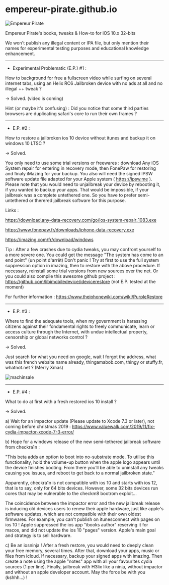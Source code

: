 # empereur-pirate.github.io

![Empereur Pirate](https://4.bp.blogspot.com/-_tgdYJb1rQs/XYCtHKVplLI/AAAAAAAAAFY/a9eQw_Qr7akqXA6L2cp3yQKBm3tWnXyGwCK4BGAYYCw/s1280/%25C3%25A9ditions-empereur.pirate.png)

Empereur Pirate's books, tweaks &amp; How-to for iOS 10.x 32-bits

We won't publish any illegal content or IPA file, but only mention their names for experimental testing purposes and educational knowledge enhancement.

__________________________________________________________________________________________________________________________________________

- Experimental Problematic (E.P.) #1 :

How to background for free a fullscreen video while surfing on several internet tabs, using an Helix RC6 Jailbroken device with no ads at all and no illegal ++ tweak ?

-> Solved. (video is coming)

Hint (or maybe it's confusing) : Did you notice that some third parties browsers are duplicating safari's core to run their own frames ?

__________________________________________________________________________________________________________________________________________

- E.P. #2 : 

How to restore a jailbroken ios 10 device without itunes and backup it on windows 10 LTSC ?

-> Solved.

You only need to use some trial versions or freewares : download Any iOS System repair for entering in recovery mode, then FonePaw for restoring and finaly iMazing for your backup. You also will need the signed IPSW software update file adapted for your Apple system ( https://ipsw.me ). Please note that you would need to unjailbreak your device by rebooting it, if you wanted to backup your apps. That would be impossible, if your jailbreak was a complete untethered one. So you have to prefer semi-untethered or therered jailbreak software for this purpose.

Links : 

https://download.any-data-recovery.com/go/ios-system-repair_1083.exe

https://www.fonepaw.fr/downloads/iphone-data-recovery.exe

https://imazing.com/fr/download/windows

Tip : After a few crashes due to cydia tweaks, you may confront yourself to a more severe one. You could get the message "The system has come to an end point" (un point d'arrêt) Don't panic ! Try at first to use the full system suppression option in imazing, then to restore with the above procedure. If necessary, reinstall some trial versions from new sources over the net. Or you could also compile this awesome github project : https://github.com/libimobiledevice/idevicerestore (not E.P. tested at the moment)

For further information : https://www.theiphonewiki.com/wiki/PurpleRestore

__________________________________________________________________________________________________________________________________________

- E.P. #3 : 

Where to find the adequate tools, when my government is harassing citizens against their fondamental rights to freely communicate, learn or access culture through the Internet, with undue intellectual property, censorship or global networks control ?

-> Solved.

Just search for what you need on google, wait I forgot the address, what was this french website name already, thingamabob.com, thingy or stuffy.fr, whatnot.net ? (Merry Xmas)

![machinsale](https://1.bp.blogspot.com/-zBBGEhAjH3A/Xb3TxAfC-1I/AAAAAAAAAJM/FFHiRRj75Xg4CaYp0BuVfFmZMkv2SU20wCEwYBhgL/s1600/machin.jpg)
________________________________________________________________________________________________________________________________________

- E.P. #4 :

What to do at first with a fresh restored ios 10 install ?

-> Solved.

a) Wait for an impactor update (Please update to Xcode 7.3 or later), not coming before christmas 2019 : https://www.valuewalk.com/2019/11/fix-cydia-impactor-xcode-7-3-error/

b) Hope for a windows release of the new semi-tethered jailbreak software from checkra1n :

"This beta adds an option to boot into no-substrate mode. To utilise this functionality, hold the volume-up button when the apple logo appears until the device finishes booting. From there you’ll be able to uninstall any tweaks causing you issues, and reboot to get back to a normal jailbroken state."

Apparently, checkra1n is not compatible with ios 10 and starts with ios 12, that is to say, only for 64 bits devices. 
However, some 32 bits devices run cores that may be vulnerable to the checkm8 bootrom exploit...

The coincidence between the impactor error and the new jailbreak release is inducing old devices users to renew their apple hardware, just like apple's software updates, which are not compatible with their own oldest firmwares. For example, you can't publish on itunesconnect with pages on ios 10 ! Apple suppressed the ios app "ibooks author" reserving it for macos, and did not update the ios 10 "pages" version. Apple's main goal and strategy is to sell hardware.

c) Be an iosninja ! After a fresh restore, you would need to deeply clean your free memory, several times. After that, download your apps, music or files from icloud. If necessary, backup your signed apps with imazing. Then create a note using the apple "notes" app with all your favourites cydia sources (1 per line).
Finally, jailbreak with H3lix like a ninja, without impactor and without an apple developer account. May the force be with you (kshhh...) !



